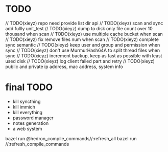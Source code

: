 # TODO
// TODO(xieyz) repo need provide list dir api
// TODO(xieyz) scan and sync add fullly unit_test
// TODO(xieyz) dump to disk only file count over 10 thousand when scan
// TODO(xieyz) use multiple cache bucket when scan
// TODO(xieyz) fix remove files num when scan
// TODO(xieyz) complete sync semantic
// TODO(xieyz) keep user and group and permission when sync
// TODO(xieyz) don't use MurmurHash64A to split thread files when sync
// TODO(xieyz) increment backup, keep as fast as possible with least used disk
// TODO(xieyz) log client failed part and retry
// TODO(xieyz) public and private ip address, mac address, system info


# final TODO
* kill syncthing
* kill immich
* kill everything
* password manager
* notes generation
* a web system

bazel run @hedron_compile_commands//:refresh_all
bazel run //:refresh_compile_commands

